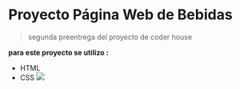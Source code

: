 # Proyecto Página Web de Bebidas

> segunda preentrega del proyecto de coder house

**para este proyecto se utilizo :**

-   HTML
-   CSS
    ![](https://www.techrepublic.com/wp-content/uploads/2022/07/html-css-beginners.jpg?x27457)
